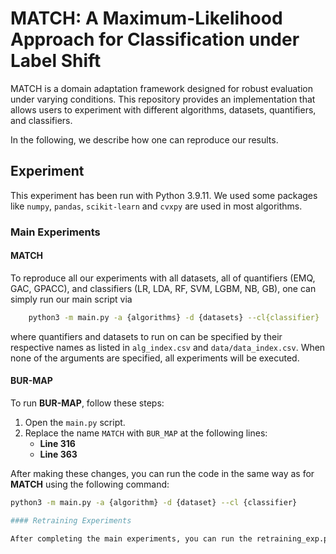 # MATCH: A Maximum-Likelihood Approach for Classification under Label Shift

MATCH is a domain adaptation framework designed for robust evaluation under varying conditions. This repository provides an implementation that allows users to experiment with different algorithms, datasets, quantifiers, and classifiers.


In the following, we describe how one can reproduce our results.


## Experiment

This experiment has been run with Python 3.9.11. We used some packages like ```numpy```, ```pandas```, ```scikit-learn``` and ```cvxpy``` are used in most algorithms.


### Main Experiments

#### MATCH
To reproduce all our experiments with all datasets, all of quantifiers (EMQ, GAC, GPACC), and classifiers (LR, LDA, RF, SVM, LGBM, NB, GB), one can simply run our main script via 

```bash
    python3 -m main.py -a {algorithms} -d {datasets} --cl{classifier}
```

where quantifiers and datasets to run on can be specified by their respective names as listed in ```alg_index.csv``` and ```data/data_index.csv```. When none of the arguments are specified, all experiments will be executed. 

#### BUR-MAP
To run **BUR-MAP**, follow these steps:

1. Open the `main.py` script.
2. Replace the name `MATCH` with `BUR_MAP` at the following lines:
   - **Line 316**
   - **Line 363**

After making these changes, you can run the code in the same way as for **MATCH** using the following command:

```bash
python3 -m main.py -a {algorithm} -d {dataset} --cl {classifier}

#### Retraining Experiments

After completing the main experiments, you can run the retraining_exp.py script. This script processes the raw results to calculate the training and test ratios, which are then used for retraining purposes.





